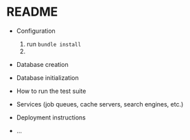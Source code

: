 # README

* Configuration
  1. run `bundle install`
  2.  
* Database creation

* Database initialization

* How to run the test suite

* Services (job queues, cache servers, search engines, etc.)

* Deployment instructions

* ...
